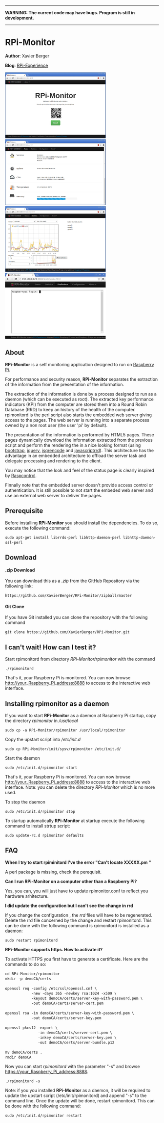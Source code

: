 -------
**WARNING: The current code may have bugs. Program is still in development.**

-------


# RPi-Monitor

**Author**: Xavier Berger

**Blog**: [RPi-Experience](http://rpi-experiences.blogspot.fr/)

![screenshot](index.png)
![screenshot](status.png)
![screenshot](statistics.png)
![screenshot](shellinabox.png)

## About

**RPi-Monitor** is a self monitoring application designed to run on [Raspberry Pi](http://raspberrypi.org).

For performance and security reason, **RPi-Monitor** separates the extraction of the information from the
presentation of the information.

The extraction of the information is done by a process designed to run as a daemon (which can be executed as root).
The extracted key performance indicators (KPI) from the computer are stored them into a Round Robin Database (RRD)
to keep an history of the health of the computer. rpimonitord is the perl script also starts the embedded web
server giving access to the pages. The web server is running into a separate process owned by a non root user
(the user 'pi' by default).

The presentation of the information is performed by HTML5 pages. These pages dynamically download the
information extracted from the previous script and perform the rendering the in a nice looking format
(using [bootstrap](http://twitter.github.io/bootstrap/), [jquery](http://jquery.com/),
[jsqrencode](https://code.google.com/p/jsqrencode/) and [javascriptrrd](http://javascriptrrd.sourceforge.net/)).
This architecture has the advantage in an embedded architecture to offload the server task and delegate
processing and rendering to the client.

You may notice that the look and feel of the status page is clearly inspired by
[Raspcontrol](https://github.com/Bioshox/Raspcontrol).

Finnally note that the embedded server doesn't provide access control or authentication. It is still possible
to not start the embeded web server and use an external web server to deliver the pages.

## Prerequisite

Before installing **RPi-Monitor** you should install the dependencies. To do so, execute the following command:

    sudo apt-get install librrds-perl libhttp-daemon-perl libhttp-daemon-ssl-perl

## Download

#### .zip Download

You can download this as a _.zip_ from the GitHub Repository via the following link:

    https://github.com/XavierBerger/RPi-Monitor/zipball/master

#### Git Clone

If you have Git installed you can clone the repository with the following command

    git clone https://github.com/XavierBerger/RPi-Monitor.git

## I can't wait! How can I test it?

Start rpimonitord from directory _RPi-Monitor/rpimonitor_ with the command

    ./rpimonitord

That's it, your Raspberry Pi is monitored. You can now browse <http://your_Raspberry_Pi_address:8888> to
access to the interactive web interface.

## Installing rpimonitor as a daemon

If you want to start **RPi-Monitor** as a daemon at Raspberry Pi startup, copy the directory _rpimonitor_ in _/usr/local_

    sudo cp -a RPi-Monitor/rpimonitor /usr/local/rpimonitor

Copy the upstart script into _/etc/init.d_

    sudo cp RPi-Monitor/init/sysv/rpimonitor /etc/init.d/

Start the daemon

    sudo /etc/init.d/rpimonitor start

That's it, your Raspberry Pi is monitored. You can now browse <http://your_Raspberry_Pi_address:8888> to
access to the interactive web interface. Note: you can delete the directory _RPi-Monitor_ which is no more used.

To stop the daemon

    sudo /etc/init.d/rpimonitor stop

To startup automatically **RPi-Monitor** at startup execute the following command to install strtup script:

    sudo update-rc.d rpimonitor defaults


## FAQ

**When I try to start rpiminitord I've the error "Can't locate XXXXX.pm "**

A perl package is missing, check the perequisit.

**Can I  run RPi-Monitor on a computer other than a Raspberry Pi?**

Yes, you can, you will just have to update rpimonitor.conf to reflect you hardware arhitecture.

**I did update the configuration but I can't see the change in rrd**

If you change the configuration , the _rrd_ files will have to be regenerated. 
Delete the rrd file concerned by the change and restart rpimonitord. This can be 
done with the following command is rpimonitord is installed as a daemon:

    sudo restart rpimonitord

**RPi-Monitor supports https. How to activate it?**

To activate HTTPS you first have to generate a certificate. Here are the commands to do so:

    cd RPi-Monitor/rpimonitor
    mkdir -p demoCA/certs
    
    openssl req -config /etc/ssl/openssl.cnf \
                -new -days 365 -newkey rsa:1024 -x509 \
                -keyout demoCA/certs/server-key-with-password.pem \
                -out demoCA/certs/server-cert.pem
    
    openssl rsa -in demoCA/certs/server-key-with-password.pem \
                -out demoCA/certs/server-key.pem
    
    openssl pkcs12 -export \
                   -in demoCA/certs/server-cert.pem \
                   -inkey demoCA/certs/server-key.pem \
                   -out demoCA/certs/server-bundle.p12
    
    mv demoCA/certs .
    rmdir demoCA

Now you can start _rpimonitord_ with the parameter "-s" and browse <https://your_Raspberry_Pi_address:8888>.

    ./rpimonitord -s

Note: if you you installed **RPi-Monitor** as a daemon, it will be required 
to update the upstart script (/etc/init/rpimonitord) and append "-s" to the command line.
Once the update will be done, restart rpimonitord. This can be 
done with the following command:

    sudo /etc/init.d/rpimonitor restart
